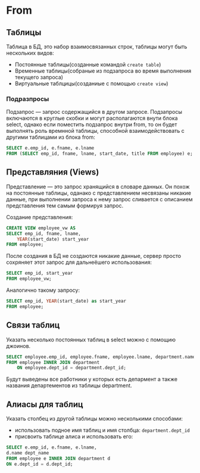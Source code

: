 # From

## Таблицы

Таблица в БД, это набор взаимосвязанных строк, таблицы могут быть нескольких видов:

* Постоянные таблицы(созданные командой `create table`)
* Временные таблицы(собраные из подзапроса во время выполнения текущего запроса)
* Виртуальные таблцицы(созданиые с помощью `create view`)

### Подразпросы

Подзапрос — запрос содержащийся в другом запросе. Подзапросы включаются в круглые скобки и могут располагаются внути блока select, однако если поместить подзапрос внутри from, то он будет выполнять роль времнной таблицы, способной взаимодействовать с другими таблицами из блока from:
```SQL
SELECT e.emp_id, e.fname, e.lname 
FROM (SELECT emp_id, fname, lname, start_date, title FROM employee) e;
```

## Представляния (Views)

Представление — это запрос хранящийся в словаре данных. Он похож на постоянные таблицы, оданако с представлением несвязаны никакие данные, при выполнении запроса к нему запрос сливается с описанием представления тем самым формируя запрос.

Создание представления:
```SQL
CREATE VIEW employee_vw AS
SELECT emp_id, fname, lname,
    YEAR(start_date) start_year
FROM employee;
```
После создания в БД не создаются никакие данные, сервер просто сохряняет этот запрос для дальнеёшего использования:
```SQL
SELECT emp_id, start_year
FROM employee_vw;
```
Аналогично такому запросу:
```SQL
SELECT emp_id, YEAR(start_date) as start_year
FROM employee;
```

## Связи таблиц

Указать несколько постоянных таблиц в select можно с помощию джоинов.
```SQL
SELECT employee.emp_id, employee.fname, employee.lname, department.name AS dept_name
FROM employee INNER JOIN department
    ON employee.dept_id = department.dept_id;
```
Будут выведены все работники у которых есть депармент а также названия департементов из таблицы department.

## Алиасы для таблиц

Указать столбец из другой таблицы можно несколькими способами:
* использовать подное имя таблиц и имя столбца: `department.dept_id`
* присвоить таблице алиса и использовать его:
```SQL
SELECT e.emp_id, e.fname, e.lname,
d.name dept_name
FROM employee e INNER JOIN department d
ON e.dept_id = d.dept_id;
```
